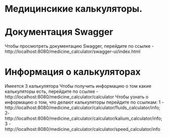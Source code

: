 # Медицинсикие калькуляторы.
# Документация Swagger
Чтобы просмотреть документацию Swagger, перейдите по ссылке - http://localhost:8080/medicine_calculator/swagger-ui/index.html
# Информация о калькуляторах
Имеется 3 калькулятора
Чтобы получить информацию о том какие калькуляторы есть, перейдите по ссылке - http://localhost:8080/medicine_calculator/calculator
Чтобы узнать о информацию о том, что делают калькуляторы перейдите по ссылкам: 1 - http://localhost:8080/medicine_calculator/calculator/fluids_calculator/info; 2- http://localhost:8080/medicine_calculator/calculator/kalium_calculator/info; 3 - http://localhost:8080/medicine_calculator/calculator/speed_calculator/info
